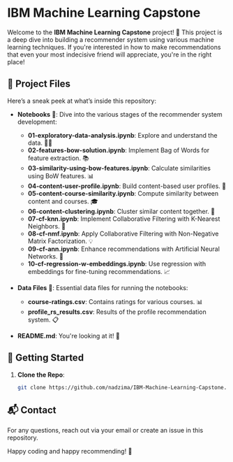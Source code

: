 # IBM Machine Learning Capstone

Welcome to the **IBM Machine Learning Capstone** project! 🚀 This project is a deep dive into building a recommender system using various machine learning techniques. If you're interested in how to make recommendations that even your most indecisive friend will appreciate, you're in the right place!

## 📁 Project Files

Here’s a sneak peek at what’s inside this repository:

- **Notebooks** 📓: Dive into the various stages of the recommender system development:
  - **01-exploratory-data-analysis.ipynb**: Explore and understand the data. 🕵️‍♂️
  - **02-features-bow-solution.ipynb**: Implement Bag of Words for feature extraction. 📚
  - **03-similarity-using-bow-features.ipynb**: Calculate similarities using BoW features. 📊
  - **04-content-user-profile.ipynb**: Build content-based user profiles. 👤
  - **05-content-course-similarity.ipynb**: Compute similarity between content and courses. 🎓
  - **06-content-clustering.ipynb**: Cluster similar content together. 🧩
  - **07-cf-knn.ipynb**: Implement Collaborative Filtering with K-Nearest Neighbors. 🤝
  - **08-cf-nmf.ipynb**: Apply Collaborative Filtering with Non-Negative Matrix Factorization. 💡
  - **09-cf-ann.ipynb**: Enhance recommendations with Artificial Neural Networks. 🤖
  - **10-cf-regression-w-embeddings.ipynb**: Use regression with embeddings for fine-tuning recommendations. 📈

- **Data Files** 📂: Essential data files for running the notebooks:
  - **course-ratings.csv**: Contains ratings for various courses. 📊
  - **profile_rs_results.csv**: Results of the profile recommendation system. 📋

- **README.md**: You're looking at it! 📖

## 🚀 Getting Started

1. **Clone the Repo**:
   ```bash
   git clone https://github.com/nadzima/IBM-Machine-Learning-Capstone.git

## 📬 Contact

For any questions, reach out via your email or create an issue in this repository.

Happy coding and happy recommending! 🚀